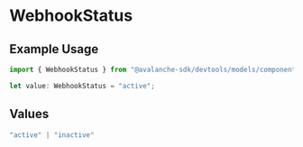 # WebhookStatus

## Example Usage

```typescript
import { WebhookStatus } from "@avalanche-sdk/devtools/models/components";

let value: WebhookStatus = "active";
```

## Values

```typescript
"active" | "inactive"
```